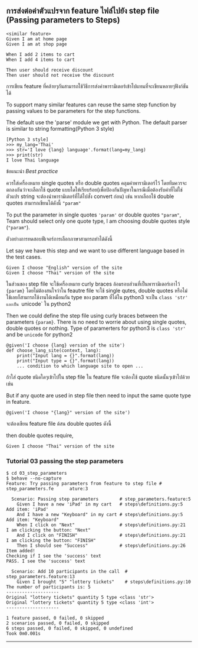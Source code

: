 ## การส่งต่อค่าตัวแปรจาก feature ไฟล์ไปยัง step file (Passing parameters to Steps)

```
<similar feature>
Given I am at home page
Given I am at shop page

When I add 2 items to cart
When I add 4 items to cart

Then user should receive discount
Then user should not receive the discount 
```

การเชียน feature ที่คล้ายๆกันสามารถใช้วิธีการส่งค่าพารามิเตอร์เข้าไปแทนที่จะเขียนหลายๆฟังก์ชันได้

To support many similar features can reuse the same step function 
by passing values to be parameters for the step functions.    

The default use the 'parse' module we get with Python.
The default parser is similar to string formatting(Python 3 style)

```
[Python 3 style]
>>> my_lang='Thai'
>>> str='I love {lang} language'.format(lang=my_lang)
>>> print(str)
I love Thai language
```


ข้อแนะนำ *Best practice* 

ควรใส่เครื่องหมาย single quotes หรือ double quotes คลุมค่าพารามิเตอร์ไว้ 
โดยทีมควรจะตกลงกันว่าจะเลือกใช้ quote แบบใดให้เรียบร้อย(เพื่อป้องกันปัญหาในกรณีเมื่อต้องรับค่าที่ไม่ใช่ตัวแปร string จะต้องนำพารามิเตอร์ที่ได้ไปสั่ง convert ก่อน) 
เช่น หากเลือกใช้ double quotes สามารถเขียนได้ดังนี้ `"param"`

To put the parameter in single quotes `'param'` or double quotes `"param"`, Team should select only one quote type, I am choosing double quotes style (`"param"`). 

ตัวอย่างการทดสอบฟีเจอร์การเลือกภาษาสามารถทำได้ดังนี้

Let say we have this step and we want to use different language based in the test cases.

```
Given I choose "English" version of the site
Given I choose "Thai" version of the site
```

ในส่วนของ step file จะใช้เครื่องหมาย curly braces ล้อมรอบส่วนที่เป็นพารามิเตอร์เอาไว้ `{param}`
โดยไม่ต้องสนใจว่าใน feautre file จะใช้ single qutes, double quotes หรือไม่ใช้เลยก็สามารถใช้งานได้เหมือนกัน
type ของ param ที่ได้ใน python3 จะเป็น `class 'str' และเป็น `unicode` ใน python2

Then we could define the step file using curly braces between the parameters `{param}`. 
There is no need to worrie about using single quotes, double quotes or nothing. 
Type of paramerters for python3 is `class 'str'` and be `unicode` for python2

```
@given('I choose {lang} version of the site')
def choose_lang_site(context, lang):
    print("Input lang = {}".format(lang))
    print("Input type = {}".format(lang))
    ... condition to which language site to open ...
```

ถ้าใส่ quote ชนิดใดๆเข้าไปใน step file ใน feature file จะต้องใช้ quote ชนิดนั้นๆเข้าไปด้วยเช่น

But if any quote are used in step file then need to input the same quote type in feature.

`
@given('I choose "{lang}" version of the site')
`

จะต้องเขียน feature file ด้สน double quotes ดังนี้

then double quotes require,

`
Given I choose "Thai" version of the site
`

### Tutorial 03 passing the step parameters

```
$ cd 03_step_parameters
$ behave --no-capture
Feature: Try passing parameters from feature to step file # step_parameters.fe      ature:3

  Scenario: Passing step parameters        # step_parameters.feature:5
    Given I have a new 'iPad' in my cart   # steps\definitions.py:5
Add item: 'iPad'
    And I have a new "Keyboard" in my cart # steps\definitions.py:5
Add item: "Keyboard"
    When I click on "Next"                 # steps\definitions.py:21
I am clicking the button: "Next"
    And I click on "FINISH"                # steps\definitions.py:21
I am clicking the button: "FINISH"
    Then I should see "Success"            # steps\definitions.py:26
Item added!
Checking if I see the 'success' text
PASS. I see the 'success' text

  Scenario: Add 10 participants in the call  # step_parameters.feature:13
    Given I brought "5" "lottery tickets"    # steps\definitions.py:10
The number of participants is: 5
--------------------
Original "lottery tickets" quantity 5 type <class 'str'>
Original "lottery tickets" quantity 5 type <class 'int'>
--------------------

1 feature passed, 0 failed, 0 skipped
2 scenarios passed, 0 failed, 0 skipped
6 steps passed, 0 failed, 0 skipped, 0 undefined
Took 0m0.001s
```
---------------------------






